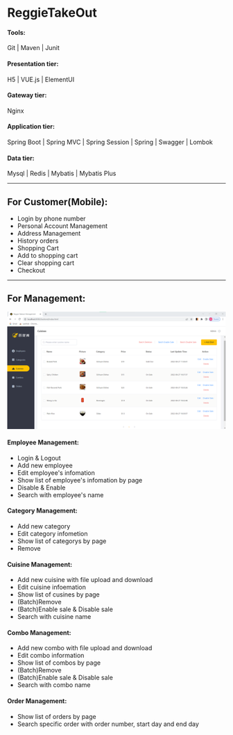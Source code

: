 # ReggieTakeOut

#### Tools:
Git | Maven | Junit
#### Presentation tier:
H5 | VUE.js | ElementUI
#### Gateway tier: 
Nginx
#### Application tier:
Spring Boot | Spring MVC | Spring Session | Spring | Swagger | Lombok
#### Data tier:
Mysql | Redis | Mybatis | Mybatis Plus
***
## For Customer(Mobile):
+ Login by phone number
+ Personal Account Management
+ Address Management
+ History orders
+ Shopping Cart
+ Add to shopping cart 
+ Clear shopping cart
+ Checkout
***
## For Management: 
![Screenshot of back management system](src/main/resources/front/images/p1.png)
#### Employee Management:
+ Login & Logout
+ Add new employee
+ Edit employee's infomation
+ Show list of employee's infomation by page
+ Disable & Enable 
+ Search with employee's name

#### Category Management:
+ Add new category
+ Edit category infometion
+ Show list of categorys by page
+ Remove

#### Cuisine Management:
+ Add new cuisine with file upload and download
+ Edit cuisine infoemation
+ Show list of cusines by page
+ (Batch)Remove
+ (Batch)Enable sale & Disable sale
+ Search with cuisine name

#### Combo Management:
+ Add new combo with file upload and download
+ Edit combo information
+ Show list of combos by page
+ (Batch)Remove
+ (Batch)Enable sale & Disable sale
+ Search with combo name

#### Order Management:
+ Show list of orders by page
+ Search specific order with order number, start day and end day





